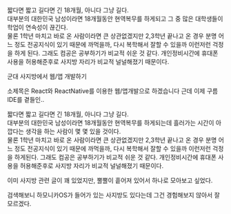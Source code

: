 짧다면 짧고 길다면 긴 18개월, 아니다 그냥 길다.  
대부분의 대한민국 남성이라면 18개월동안 현역복무를 하게되고 그 중 많은 대학생들이 학업이 연속성이 끊긴다.  
물론 1학년 마치고 바로 온 사람이라면 큰 상관없겠지만 2,3학년 끝나고 온 경우 분명 어느 정도 전공지식이 있기 때문에 까먹을까, 다시 복학해서 잘할 수 있을까 이런저런 걱정을 하게 된다.
그래도 컴공은 공부하기가 비교적 쉬운 것 같다. 개인정비시간에 휴대폰 사용을 허용해준후로 사지방 자리가 비교적 널널해졌기 때문이다.


군대 사지방에서 웹/앱 개발하기

소제목은 React와 ReactNative를 이용한 웹/앱개발으로 하겠습니다 근데 이제 구름IDE를 곁들인..

짧다면 짧고 길다면 긴 18개월, 아니다 그냥 길다.  
대부분의 대한민국 남성이라면 18개월동안 현역복무를 하게되는데 흘러가는 시간이 아깝다는 생각을 하는 사람이 몇 몇 있을 것이다.  
물론 1학년 마치고 바로 온 사람이라면 큰 상관없겠지만 2,3학년 끝나고 온 경우 분명 어느 정도 전공지식이 있기 때문에 까먹을까, 다시 복학해서 잘할 수 있을까 이런저런 걱정을 하게된다.
그래도 컴공은 공부하기가 비교적 쉬운 것 같다. 개인정비시간에 휴대폰 사용을 허용해준후로 사지방 자리가 비교적 널널해졌기 때문이다.



이미 사지방 관련 글이 꽤 있었지만, 뿔뿔이 흩어져 있어서 하나로 모아보고 싶었다.

검색해보니 하모니카OS가 들어가 있는 사지방도 있다는데 그건 경험해보지 않아서 잘 모르겠다.